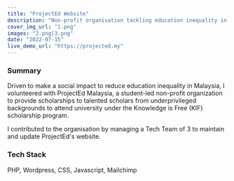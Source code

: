 ```yaml
---
title: "ProjectEd Website"
description: "Non-profit organisation tackling education inequality in Malaysia"
cover_img_url: "1.png"
images: "2.png|3.png"
date: "2022-07-15"
live_demo_url: "https://projected.my"
---
```


### Summary

Driven to make a social impact to reduce education inequality in Malaysia, I volunteered with ProjectEd Malaysia, a student-led non-profit organization to provide scholarships to talented scholars from underprivileged backgrounds to attend university under the Knowledge is Free (KIF) scholarship program.

I contributed to the organisation by managing a Tech Team of 3 to maintain and update ProjectEd's website.

### Tech Stack

PHP, Wordpress, CSS, Javascript, Mailchimp
